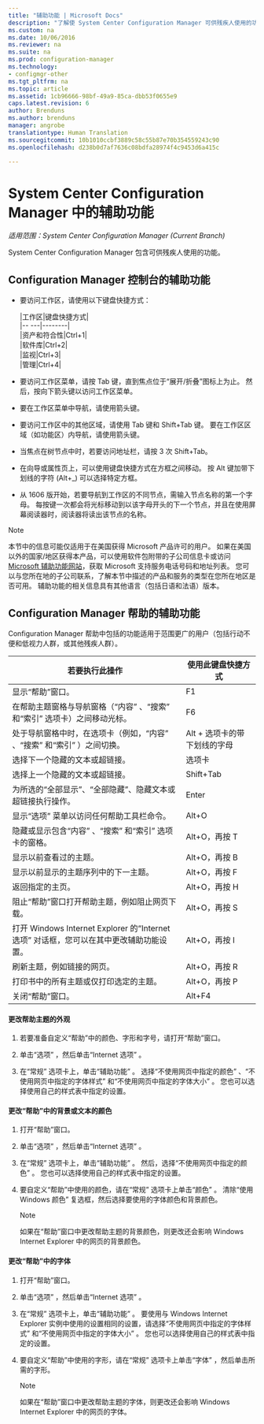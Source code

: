 ```yaml
---
title: "辅助功能 | Microsoft Docs"
description: "了解使 System Center Configuration Manager 可供残疾人使用的功能。"
ms.custom: na
ms.date: 10/06/2016
ms.reviewer: na
ms.suite: na
ms.prod: configuration-manager
ms.technology:
- configmgr-other
ms.tgt_pltfrm: na
ms.topic: article
ms.assetid: 1cb96666-98bf-49a9-85ca-dbb53f0655e9
caps.latest.revision: 6
author: Brenduns
ms.author: brenduns
manager: angrobe
translationtype: Human Translation
ms.sourcegitcommit: 10b1010ccbf3889c58c55b87e70b354559243c90
ms.openlocfilehash: d238b0d7af7636c08bdfa28974f4c9453d6a415c

---
```

# <a name="accessibility-features-in-system-center-configuration-manager"></a>System Center Configuration Manager 中的辅助功能

*适用范围：System Center Configuration Manager (Current Branch)*


 System Center Configuration Manager 包含可供残疾人使用的功能。


 ## <a name="a-namebkmkaconsolea-accessibility-features-for-the-configuration-manager-console"></a><a name="bkmk_aconsole"></a>Configuration Manager 控制台的辅助功能  
-   要访问工作区，请使用以下键盘快捷方式：  

    |工作区|键盘快捷方式|  
    |-- ---|--------|  
    |资产和符合性|Ctrl+1|  
    |软件库|Ctrl+2|  
    |监视|Ctrl+3|  
    |管理|Ctrl+4|  

-   要访问工作区菜单，请按 Tab 键，直到焦点位于“展开/折叠”图标上为止。 然后，按向下箭头键以访问工作区菜单。  

-   要在工作区菜单中导航，请使用箭头键。  

-   要访问工作区中的其他区域，请使用 Tab 键和 Shift+Tab 键。 要在工作区区域（如功能区）内导航，请使用箭头键。  

-   当焦点在树节点中时，若要访问地址栏，请按 3 次 Shift+Tab。  

-   在向导或属性页上，可以使用键盘快捷方式在方框之间移动。 按 Alt 键加带下划线的字符 (Alt+_) 可以选择特定方框。  

 -  从 1606 版开始，若要导航到工作区的不同节点，需输入节点名称的第一个字母。 每按键一次都会将光标移动到以该字母开头的下一个节点，并且在使用屏幕阅读器时，阅读器将读出该节点的名称。

> [!NOTE]  
>  本节中的信息可能仅适用于在美国获得 Microsoft 产品许可的用户。 如果在美国以外的国家/地区获得本产品，可以使用软件包附带的子公司信息卡或访问 [Microsoft 辅助功能网站](http://go.microsoft.com/fwlink/?LinkId=8431)，获取 Microsoft 支持服务电话号码和地址列表。 您可以与您所在地的子公司联系，了解本节中描述的产品和服务的类型在您所在地区是否可用。 辅助功能的相关信息具有其他语言（包括日语和法语）版本。  

##  <a name="a-namebkmkahelpa-accessibility-features-for-configuration-manager-help"></a><a name="bkmk_ahelp"></a>Configuration Manager 帮助的辅助功能  
 Configuration Manager 帮助中包括的功能适用于范围更广的用户（包括行动不便和低视力人群，或其他残疾人群）。  

|若要执行此操作|使用此键盘快捷方式|  
|----------------|--------------------------------|  
|显示“帮助”窗口。|F1|  
|在帮助主题窗格与导航窗格（“内容” 、“搜索” 和“索引”  选项卡）之间移动光标。|F6|  
|处于导航窗格中时，在选项卡（例如，“内容” 、“搜索” 和“索引” ）之间切换。|Alt + 选项卡的带下划线的字母|  
|选择下一个隐藏的文本或超链接。|选项卡|  
|选择上一个隐藏的文本或超链接。|Shift+Tab|  
|为所选的“全部显示”、“全部隐藏”、隐藏文本或超链接执行操作。|Enter|  
|显示“选项”  菜单以访问任何帮助工具栏命令。|Alt+O|  
|隐藏或显示包含“内容” 、“搜索” 和“索引”  选项卡的窗格。|Alt+O，再按 T|  
|显示以前查看过的主题。|Alt+O，再按 B|  
|显示以前显示的主题序列中的下一主题。|Alt+O，再按 F|  
|返回指定的主页。|Alt+O，再按 H|  
|阻止“帮助”窗口打开帮助主题，例如阻止网页下载。|Alt+O，再按 S|  
|打开 Windows Internet Explorer 的“Internet 选项”  对话框，您可以在其中更改辅助功能设置。|Alt+O，再按 I|  
|刷新主题，例如链接的网页。|Alt+O，再按 R|  
|打印书中的所有主题或仅打印选定的主题。|Alt+O，再按 P|  
|关闭“帮助”窗口。|Alt+F4|  

#### <a name="to-change-the-appearance-of-a-help-topic"></a>更改帮助主题的外观  

1.  若要准备自定义“帮助”中的颜色、字形和字号，请打开“帮助”窗口。  

2.  单击“选项” ，然后单击“Internet 选项” 。  

3.  在“常规”  选项卡上，单击“辅助功能” 。 选择“不使用网页中指定的颜色” 、“不使用网页中指定的字体样式” 和“不使用网页中指定的字体大小” 。 您也可以选择使用自己的样式表中指定的设置。  

#### <a name="to-change-the-color-of-the-background-or-text-in-help"></a>更改“帮助”中的背景或文本的颜色  

1.  打开“帮助”窗口。  

2.  单击“选项” ，然后单击“Internet 选项” 。  

3.  在“常规”  选项卡上，单击“辅助功能” 。 然后，选择“不使用网页中指定的颜色” 。 您也可以选择使用自己的样式表中指定的设置。  

4.  要自定义“帮助”中使用的颜色，请在“常规”  选项卡上单击“颜色” 。 清除“使用 Windows 颜色”  复选框，然后选择要使用的字体颜色和背景颜色。  

    > [!NOTE]  
    >  如果在“帮助”窗口中更改帮助主题的背景颜色，则更改还会影响 Windows Internet Explorer 中的网页的背景颜色。  

#### <a name="to-change-the-font-in-help"></a>更改“帮助”中的字体  

1.  打开“帮助”窗口。  

2.  单击“选项” ，然后单击“Internet 选项” 。  

3.  在“常规”  选项卡上，单击“辅助功能” 。 要使用与 Windows Internet Explorer 实例中使用的设置相同的设置，请选择“不使用网页中指定的字体样式”  和“不使用网页中指定的字体大小” 。 您也可以选择使用自己的样式表中指定的设置。  

4.  要自定义“帮助”中使用的字形，请在“常规”  选项卡上单击“字体” ，然后单击所需的字形。  

    > [!NOTE]  
    >  如果在“帮助”窗口中更改帮助主题的字体，则更改还会影响 Windows Internet Explorer 中的网页的字体。  



<!--HONumber=Dec16_HO3-->


